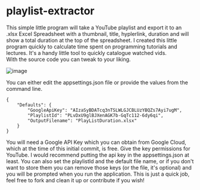 # playlist-extractor

This simple little program will take a YouTube playlist and export it to an .xlsx Excel Spreadsheet with a thumbnail, title, hyplerlink, duration and will show a total duration at the top of the spreadsheet.
I created this little program quickly to calculate time spent on programming tutorials and lectures.  It's a handy little tool to quickly catalogue watched vids.  
With the source code you can tweak to your liking.

![image](https://github.com/topoulos/playlist-extractor/assets/1166117/f6b4d8dc-06b8-4d42-8ffc-eeda3f5cbbd4)

You can either edit the appsettings.json file or provide the values from the command line.
```
{
    "Defaults": {
        "GoogleApiKey": "AIzaSyBDATcq3nTSLWLGJCBLUzYBQZs7Ayi7ugM",
        "PlaylistId": "PLvDxU9glBJXenAGK7b-GqTc112-6dy6qi",
        "OutputFilename": "PlayListDuration.xlsx"
    }
}
```
You will need a Google API Key which you can obtain from Google Cloud, which at the time of this initial commit, is free.  Give the key permissions for YouTube.
I would recommend putting the api key in the appsettings.json at least.  You can also set the playlistId and the default file name, or if you don't want to store them you can remove those keys (or the file, it's optional) and you will be prompted when you run the application.
This is just a quick job, feel free to fork and clean it up or contribute if you wish!
